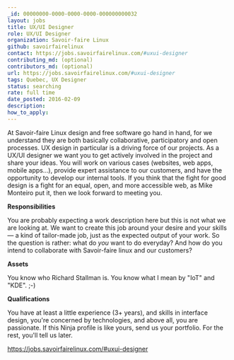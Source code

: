 ```yaml
---
_id: 00000000-0000-0000-0000-000000000032
layout: jobs
title: UX/UI Designer
role: UX/UI Designer
organization: Savoir-faire Linux
github: savoirfairelinux
contact: https://jobs.savoirfairelinux.com/#uxui-designer
contributing_md: (optional)
contributors_md: (optional)
url: https://jobs.savoirfairelinux.com/#uxui-designer
tags: Quebec, UX Designer
status: searching
rate: full time
date_posted: 2016-02-09
description:
how_to_apply:
---
```

At Savoir-faire Linux design and free software go hand in hand, for we understand they are both basically collaborative, participatory and open processes.
UX design in particular is a driving force of our projects. As a UX/UI designer we want you to get actively involved in the project and share your ideas.
You will work on various cases (websites, web apps, mobile apps...), provide expert assistance to our customers, and have the opportunity to develop our internal tools.
If you think that the fight for good design is a fight for an equal, open, and more accessible web, as Mike Monteiro put it, then we look forward to meeting you.

**Responsibilities**

You are probably expecting a work description here but this is not what we are looking at. We want to create this job around your desire and your skills — a kind of tailor-made job, just as the expected output of your work. So the question is rather: what do *you* want to do everyday? And how do you intend to collaborate with Savoir-faire linux and our customers?


**Assets**

You know who Richard Stallman is.
You know what I mean by "IoT" and "KDE". ;-)

**Qualifications**

You have at least a little experience (3+ years),
and skills in interface design,
you're concerned by technologies, and
above all, you are passionate.
If this Ninja profile is like yours, send us your portfolio. For the rest, you'll tell us later.

https://jobs.savoirfairelinux.com/#uxui-designer
